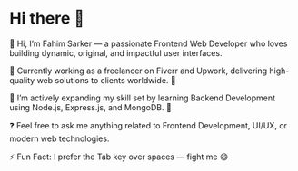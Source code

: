 # Hi there 👋

🚀 Hi, I’m Fahim Sarker — a passionate Frontend Web Developer who loves building dynamic, original, and impactful user interfaces.

🔭 Currently working as a freelancer on Fiverr and Upwork, delivering high-quality web solutions to clients worldwide. 🤙

🌱 I’m actively expanding my skill set by learning Backend Development using Node.js, Express.js, and MongoDB. 📗

❓ Feel free to ask me anything related to Frontend Development, UI/UX, or modern web technologies.

⚡ Fun Fact: I prefer the Tab key over spaces — fight me 😄
